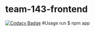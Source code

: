 # team-143-frontend

[![Codacy Badge](https://api.codacy.com/project/badge/Grade/973932c99e27416ba7194d4882472c70)](https://app.codacy.com/gh/BuildForSDG/team-143-frontend?utm_source=github.com&utm_medium=referral&utm_content=BuildForSDG/team-143-frontend&utm_campaign=Badge_Grade_Dashboard)
#Usage run $ npm app

